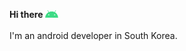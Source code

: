 **Hi there** <img alt="GIF" src="https://github.com/hongbeomi/hongbeomi/blob/master/android-studio.gif" width="4%" />
<br/>
<br/>
I'm an android developer in South Korea. 

